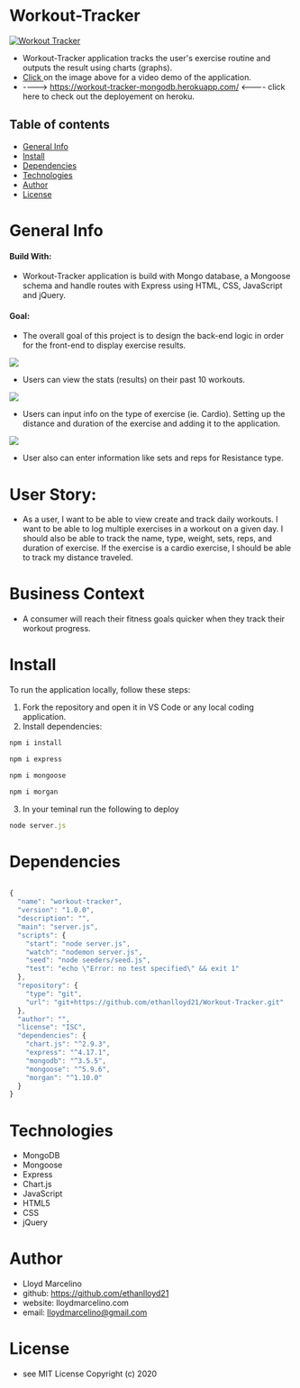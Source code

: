 # Workout-Tracker
<a target="_blank" rel="noopener noreferrer" href="https://drive.google.com/file/d/1fOzNEoUijjSD_r_xigmhTvubNVEDjY-j/view"> <img src="image/workout_tracker.PNG" alt="Workout Tracker" style="max-width:100%;"> </a>
- Workout-Tracker application tracks the user's exercise routine and outputs the result using charts (graphs).
- <a target="_blank" rel="noopener noreferrer" href="https://drive.google.com/file/d/1fOzNEoUijjSD_r_xigmhTvubNVEDjY-j/view"> Click </a> on the image above for a video demo of the application.
- ----> https://workout-tracker-mongodb.herokuapp.com/ <---- click here to check out the deployement on heroku.


## Table of contents
- [General Info](#Info)
- [Install](#Install)
- [Dependencies](#Dependencies)
- [Technologies](#Technologies)
- [Author](#Author)
- [License](#License)



# General Info

#### Build With: 
- Workout-Tracker application is build with Mongo database, a Mongoose schema and handle routes with Express using HTML, CSS, JavaScript and jQuery.
#### Goal: 
- The overall goal of this project is to design the back-end logic in order for the front-end to display exercise results. 

![](image/dashboard.PNG)

- Users can view the stats (results) on their past 10 workouts.

![](image/cardio.PNG)

- Users can input info on the type of exercise (ie. Cardio). Setting up the distance and duration of the exercise and adding it to the application.

![](image/resistance.PNG)

- User also can enter information like sets and reps for Resistance type.



# User Story: 
- As a user, I want to be able to view create and track daily workouts. I want to be able to log multiple exercises in a workout on a given day. I should also be able to track the name, type, weight, sets, reps, and duration of exercise. If the exercise is a cardio exercise, I should be able to track my distance traveled.

# Business Context
- A consumer will reach their fitness goals quicker when they track their workout progress.

# Install

To run the application locally, follow these steps:

1. Fork the repository and open it in VS Code or any local coding application.
2. Install dependencies:

```javascript
npm i install

npm i express

npm i mongoose

npm i morgan

```
3. In your teminal run the following to deploy

```javascript
node server.js
```
# Dependencies 
```javascript

{
  "name": "workout-tracker",
  "version": "1.0.0",
  "description": "",
  "main": "server.js",
  "scripts": {
    "start": "node server.js",
    "watch": "nodemon server.js",
    "seed": "node seeders/seed.js",
    "test": "echo \"Error: no test specified\" && exit 1"
  },
  "repository": {
    "type": "git",
    "url": "git+https://github.com/ethanlloyd21/Workout-Tracker.git"
  },
  "author": "",
  "license": "ISC",
  "dependencies": {
    "chart.js": "^2.9.3",
    "express": "^4.17.1",
    "mongodb": "^3.5.5",
    "mongoose": "^5.9.6",
    "morgan": "^1.10.0"
  }
}

```

# Technologies
- MongoDB
- Mongoose
- Express
- Chart.js
- JavaScript
- HTML5
- CSS
- jQuery 


# Author
- Lloyd Marcelino 
- github: https://github.com/ethanlloyd21
- website: lloydmarcelino.com
- email: lloydmarcelino@gmail.com

# License 
- see MIT License Copyright (c) 2020
